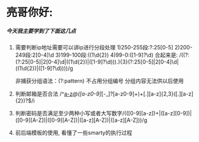 # 亮哥你好:

##### 今天我主要学到了下面这几点
1. 需要判断ip地址需要可以讲ip进行分段处理
    1)250-255段:?:25[0-5]
    2)200-249段:2[0-4]\d
    3)199-100段:((1\d{2})
    4)99-0:([1-9]?\d) 
    合起来是:  /((?:(?:25[0-5]|2[0-4]\d|((1\d{2})|([1-9]?\d)))\.){3}(?:25[0-5]|2[0-4]\d|((1\d{2})|([1-9]?\d))))/g
    
    非捕获分组语法：(?:pattern) 不占用分组编号 分组内容无法供以后使用
2. 判断邮箱是否合法  /^[a-z]([a-z0-9]*[-_]?[a-z0-9]+)*@([a-z0-9]*[-_]?[a-z0-9]+)+[\.][a-z]{2,3}([\.][a-z]{2})?$/i
3. 判断密码是否满足至少两种小写或者大写数字/(([0-9][a-z])+|([a-z][0-9])|([0-9][A-Z])|([0-9][A-Z])|([a-z][A-Z])|([a-z][A-Z]))/g
4. 前后端模板的使用, 看懂了一些smarty的执行过程

